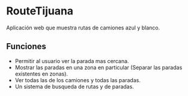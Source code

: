# RouteTijuana
Aplicación web que muestra rutas de camiones azul y blanco.
## Funciones
- Permitir al usuario ver la parada mas cercana.
- Mostrar las paradas en una zona en particular (Separar las paradas existentes en zonas).
- Ver todas las  de los camiones y todas las paradas.
- Un sistema de busqueda de rutas y de paradas.

